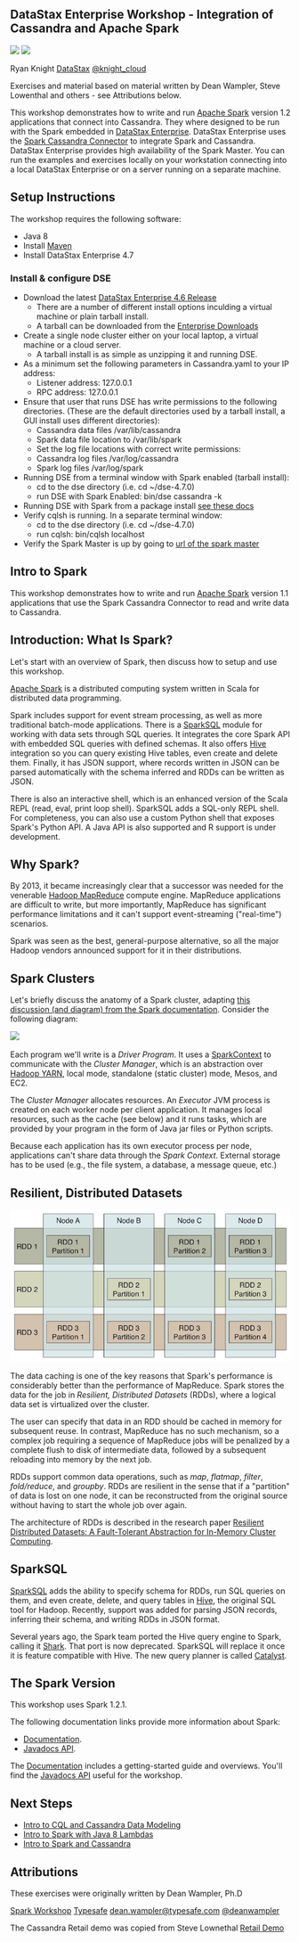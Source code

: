 ## DataStax Enterprise Workshop - Integration of Cassandra and Apache Spark

![](http://www.datastax.com/wp-content/themes/datastax-2014-08/images/common/logo.png)
    ![](http://spark.apache.org/docs/latest/img/spark-logo-100x40px.png)


Ryan Knight
[DataStax](http://datastax.com)
[@knight_cloud](https://twitter.com/knight_cloud)

Exercises and material based on material written by Dean Wampler, Steve Lowenthal and others - see Attributions below.

This workshop demonstrates how to write and run [Apache Spark](http://spark.apache.org) version 1.2 applications that connect into Cassandra. They where designed to be run with the Spark embedded in [DataStax Enterprise](http://docs.datastax.com/en/datastax_enterprise/4.7/datastax_enterprise/spark/sparkIntro.html).  DataStax Enterprise uses the [Spark Cassandra Connector](https://github.com/datastax/spark-cassandra-connector) to integrate Spark and Cassandra.  DataStax Enterprise provides high availability of the Spark Master. You can run the examples and exercises locally on your workstation connecting into a local DataStax Enterprise or on a server running on a separate machine.

## Setup Instructions

The workshop requires the following software:
* Java 8
* Install [Maven](https://maven.apache.org/download.cgi)
* Install DataStax Enterprise 4.7

### Install & configure DSE

* Download the latest [DataStax Enterprise 4.6 Release](www.datastax.com/downloads)
  * There are a number of different install options inculding a virtual machine or plain tarball install.
  * A tarball can be downloaded from the [Enterprise Downloads](http://downloads.datastax.com/enterprise/)
* Create a single node cluster either on your local laptop, a virtual machine or a cloud server.
  * A tarball install is as simple as unzipping it and running DSE.
* As a minimum set the following parameters in Cassandra.yaml to your IP address:
  * Listener address: 127.0.0.1
  * RPC address: 127.0.0.1
* Ensure that user that runs DSE has write permissions to the following directories.  (These are the default directories used by a tarball install, a GUI install uses different directories):
  * Cassandra data files /var/lib/cassandra
  * Spark data file location to /var/lib/spark
  * Set the log file locations with correct write permissions:
  * Cassandra log files /var/log/cassandra
  * Spark log files /var/log/spark
* Running DSE from a terminal window with Spark enabled (tarball install):
  * cd to the dse directory (i.e. cd ~/dse-4.7.0)
  * run DSE with Spark Enabled:  bin/dse cassandra -k
* Running DSE with Spark from a package install [see these docs](http://docs.datastax.com/en/datastax_enterprise/4.6/datastax_enterprise/spark/sparkStart.html)
* Verify cqlsh is running.  In a separate terminal window:
  * cd to the dse directory (i.e. cd ~/dse-4.7.0)
  * run cqlsh:   bin/cqlsh localhost
* Verify the Spark Master is up by going to [url of the spark master](http://localhost:7080/)


## Intro to Spark

This workshop demonstrates how to write and run [Apache Spark](http://spark.apache.org) version 1.1 applications that use the Spark Cassandra Connector to read and write data to Cassandra.

## Introduction: What Is Spark?

Let's start with an overview of Spark, then discuss how to setup and use this workshop.

[Apache Spark](http://spark.apache.org) is a distributed computing system written in Scala for distributed data programming.

Spark includes support for event stream processing, as well as more traditional batch-mode applications. There is a [SparkSQL](http://spark.apache.org/docs/latest/sql-programming-guide.html) module for working with data sets through SQL queries. It integrates the core Spark API with embedded SQL queries with defined schemas. It also offers [Hive](http://hive.apache.org) integration so you can query existing Hive tables, even create and delete them. Finally, it has JSON support, where records written in JSON can be parsed automatically with the schema inferred and RDDs can be written as JSON.

There is also an interactive shell, which is an enhanced version of the Scala REPL (read, eval, print loop shell). SparkSQL adds a SQL-only REPL shell. For completeness, you can also use a custom Python shell that exposes Spark's Python API. A Java API is also supported and R support is under development.

## Why Spark?

By 2013, it became increasingly clear that a successor was needed for the venerable [Hadoop MapReduce](http://wiki.apache.org/hadoop/MapReduce) compute engine. MapReduce applications are difficult to write, but more importantly, MapReduce has significant performance limitations and it can't support event-streaming ("real-time") scenarios.

Spark was seen as the best, general-purpose alternative, so all the major Hadoop vendors announced support for it in their distributions.

## Spark Clusters

Let's briefly discuss the anatomy of a Spark cluster, adapting [this discussion (and diagram) from the Spark documentation](http://spark.apache.org/docs/latest/cluster-overview.html). Consider the following diagram:

![](http://spark.apache.org/docs/latest/img/cluster-overview.png)

Each program we'll write is a *Driver Program*. It uses a [SparkContext](http://spark.apache.org/docs/latest/api/scala/index.html#org.apache.spark.SparkContext) to communicate with the *Cluster Manager*, which is an abstraction over [Hadoop YARN](http://hortonworks.com/hadoop/yarn/), local mode, standalone (static cluster) mode, Mesos, and EC2.

The *Cluster Manager* allocates resources. An *Executor* JVM process is created on each worker node per client application. It manages local resources, such as the cache (see below) and it runs tasks, which are provided by your program in the form of Java jar files or Python scripts.

Because each application has its own executor process per node, applications can't share data through the *Spark Context*. External storage has to be used (e.g., the file system, a database, a message queue, etc.)

## Resilient, Distributed Datasets

![Three RDDs Partitioned Across a Cluster of Four Nodes](images/RDD.jpg)

The data caching is one of the key reasons that Spark's performance is considerably better than the performance of MapReduce. Spark stores the data for the job in *Resilient, Distributed Datasets* (RDDs), where a logical data set is virtualized over the cluster.

The user can specify that data in an RDD should be cached in memory for subsequent reuse. In contrast, MapReduce has no such mechanism, so a complex job requiring a sequence of MapReduce jobs will be penalized by a complete flush to disk of intermediate data, followed by a subsequent reloading into memory by the next job.

RDDs support common data operations, such as *map*, *flatmap*, *filter*, *fold/reduce*, and *groupby*. RDDs are resilient in the sense that if a "partition" of data is lost on one node, it can be reconstructed from the original source without having to start the whole job over again.

The architecture of RDDs is described in the research paper [Resilient Distributed Datasets: A Fault-Tolerant Abstraction for In-Memory Cluster Computing](https://www.usenix.org/system/files/conference/nsdi12/nsdi12-final138.pdf).

## SparkSQL

[SparkSQL](http://spark.apache.org/docs/latest/sql-programming-guide.html) adds the ability to specify schema for RDDs, run SQL queries on them, and even create, delete, and query tables in [Hive](http://hive.apache.org), the original SQL tool for Hadoop. Recently, support was added for parsing JSON records, inferring their schema, and writing RDDs in JSON format.

Several years ago, the Spark team ported the Hive query engine to Spark, calling it [Shark](http://shark.cs.berkeley.edu/). That port is now deprecated. SparkSQL will replace it once it is feature compatible with Hive. The new query planner is called [Catalyst](http://databricks.com/blog/2014/03/26/spark-sql-manipulating-structured-data-using-spark-2.html).

## The Spark Version

This workshop uses Spark 1.2.1.

The following documentation links provide more information about Spark:

* [Documentation](http://spark.apache.org/docs/latest/).
* [Javadocs API](http://spark.apache.org/docs/latest/api/java/index.html).

The [Documentation](http://spark.apache.org/docs/latest/) includes a getting-started guide and overviews. You'll find the [Javadocs API](http://spark.apache.org/docs/latest/api/java/index.html) useful for the workshop.


## Next Steps

* [Intro to CQL and Cassandra Data Modeling](introCql/README.md)
* [Intro to Spark with Java 8 Lambdas](sparkStarter/README.md)
* [Intro to Spark and Cassandra](introSparkCassandra/README.md)

## Attributions

These exercises were originally written by Dean Wampler, Ph.D

[Spark Workshop](https://github.com/deanwampler/spark-workshop)
[Typesafe](http://typesafe.com)
[dean.wampler@typesafe.com](mailto:dean.wampler@typesafe.com)
[@deanwampler](https://twitter.com/deanwampler)

The Cassandra Retail demo was copied from Steve Lownethal
[Retail Demo](https://github.com/slowenthal/retail)
